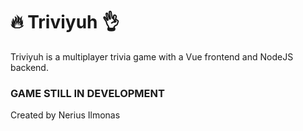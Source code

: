 # 🔥    Triviyuh    👌

Triviyuh is a multiplayer trivia game with a Vue frontend and NodeJS backend.


### GAME STILL IN DEVELOPMENT

Created by Nerius Ilmonas
